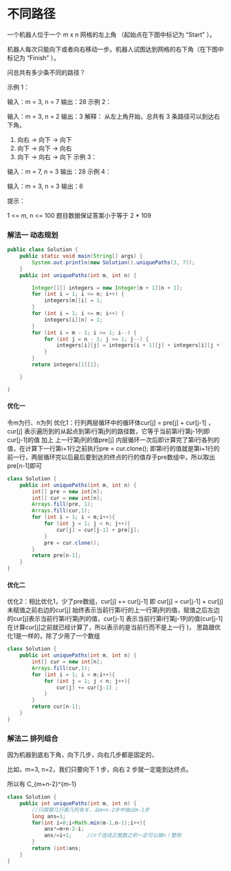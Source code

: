 # 不同路径

一个机器人位于一个 m x n 网格的左上角 （起始点在下图中标记为 “Start” ）。

机器人每次只能向下或者向右移动一步。机器人试图达到网格的右下角（在下图中标记为 “Finish” ）。

问总共有多少条不同的路径？

 

示例 1：


输入：m = 3, n = 7
输出：28
示例 2：

输入：m = 3, n = 2
输出：3
解释：
从左上角开始，总共有 3 条路径可以到达右下角。
1. 向右 -> 向下 -> 向下
2. 向下 -> 向下 -> 向右
3. 向下 -> 向右 -> 向下
示例 3：

输入：m = 7, n = 3
输出：28
示例 4：

输入：m = 3, n = 3
输出：6


提示：

1 <= m, n <= 100
题目数据保证答案小于等于 2 * 109

### 解法一 动态规划

```java
public class Solution {
    public static void main(String[] args) {
        System.out.println(new Solution().uniquePaths(3, 7));
    }
    public int uniquePaths(int m, int n) {

        Integer[][] integers = new Integer[m + 1][n + 1];
        for (int i = 1; i <= n; i++) {
            integers[m][i] = 1;
        }
        for (int i = 1; i <= m; i++) {
            integers[i][n] = 1;
        }
        for (int i = m - 1; i >= 1; i--) {
            for (int j = n - 1; j >= 1; j--) {
                integers[i][j] = integers[i + 1][j] + integers[i][j + 1];
            }
        }
        return integers[1][1];

    }

}
```

#### 优化一

令m为行、n为列 优化1：行列两层循环中的循环体cur[j] = pre[j] + cur[j-1] ，cur[j] 表示遍历到的从起点到第i行第j列的路径数，它等于当前第i行第j-1列即 cur[j-1]的值 加上 上一行第j列的值pre[j] 内层循环一次后即计算完了第i行各列的值，在计算下一行第i+1行之前执行pre = cur.clone(); 即第i行的值就是第i+1行的前一行，两层循环完以后最后要到达的终点的行的值存于pre数组中，所以取出 pre[n-1]即可

```java
class Solution {
    public int uniquePaths(int m, int n) {
        int[] pre = new int[n];
        int[] cur = new int[n];
        Arrays.fill(pre, 1);
        Arrays.fill(cur,1);
        for (int i = 1; i < m;i++){
            for (int j = 1; j < n; j++){
                cur[j] = cur[j-1] + pre[j];
            }
            pre = cur.clone();
        }
        return pre[n-1]; 
    }
}

```

#### 优化二

优化2：相比优化1，少了pre数组，cur[j] += cur[j-1] 即 cur[j] = cur[j-1] + cur[j] 未赋值之前右边的cur[j] 始终表示当前行第i行的上一行第j列的值，赋值之后左边的cur[j]表示当前行第i行第j列的值，cur[j-1] 表示当前行第i行第j-1列的值(cur[j-1] 在计算cur[j]之前就已经计算了，所以表示的是当前行而不是上一行 )， 思路跟优化1是一样的，除了少用了一个数组

```java
class Solution {
    public int uniquePaths(int m, int n) {
        int[] cur = new int[n];
        Arrays.fill(cur,1);
        for (int i = 1; i < m;i++){
            for (int j = 1; j < n; j++){
                cur[j] += cur[j-1] ;
            }
        }
        return cur[n-1];
    }
}

```



### 解法二  排列组合

因为机器到底右下角，向下几步，向右几步都是固定的，

比如，m=3, n=2，我们只要向下 1 步，向右 2 步就一定能到达终点。

所以有 C_{m+n-2}^{m-1}

```java
class Solution {
    public int uniquePaths(int m, int n) {
        //只跟第几行第几列有关，从m+n-2步中抽出m-1步
        long ans=1;
        for(int i=0;i<Math.min(m-1,n-1);i++){            
            ans*=m+n-2-i;
            ans/=i+1;     //n个连续正整数之积一定可以被n！整除      
        }
        return (int)ans;
    }
}
```

### 